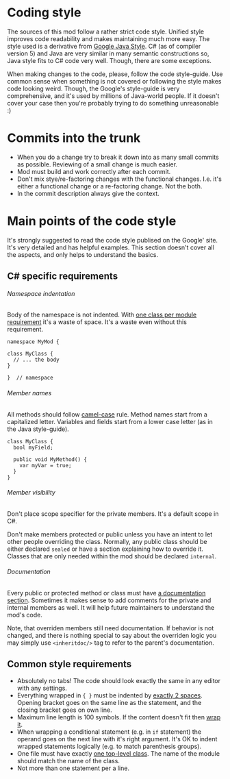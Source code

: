 # Coding style

The sources of this mod follow a rather strict code style. Unified style improves code readability and makes maintaining much more easy. The style used is a derivative from [Google Java Style](http://google.github.io/styleguide/javaguide.html). C# (as of compiler version 5) and Java are very similar in many semantic constructions so, Java style fits to C# code very well. Though, there are some exceptions.

When making changes to the code, please, follow the code style-guide. Use common sense when something is not covered or following the style makes code looking weird. Though, the Google's style-guide is very comprehensive, and it's used by millions of Java-world people. If it doesn't cover your case then you're probably trying to do something unreasonable :)

# Commits into the trunk

* When you do a change try to break it down into as many small commits as possible. Reviewing of a small change is much easier.
* Mod must build and work correctly after each commit.
* Don't mix stye/re-factoring changes with the functional changes. I.e. it's either a functional change or a re-factoring change. Not the both.
* In the commit description always give the context.

# Main points of the code style

It's strongly suggested to read the code style publised on the Google' site. It's very detailed and has helpful examples. This section doesn't cover all the aspects, and only helps to understand the basics.

## C# specific requirements

###### Namespace indentation

Body of the namespace is not indented. With [one class per module requirement](http://google.github.io/styleguide/javaguide.html#s3.4-class-declaration) it's a waste of space. It's a waste even without this requirement.

```
namespace MyMod {

class MyClass {
  // ... the body
}

}  // namespace
```

###### Member names

All methods should follow [camel-case](http://google.github.io/styleguide/javaguide.html#s5.3-camel-case) rule. Method names start from a capitalized letter. Variables and fields start from a lower case letter (as in the Java style-guide).

```
class MyClass {
  bool myField;

  public void MyMethod() {
    var myVar = true;
  }
}
```

###### Member visibility

Don't place scope specifier for the private members. It's a default scope in C#.

Don't make members protected or public unless you have an intent to let other people overriding the class. Normally, any public class should be either declared `sealed` or have a section explaining how to override it. Classes that are only needed within the mod should be declared `internal`.

###### Documentation

Every public or protected method or class must have [a documentation section](https://msdn.microsoft.com/en-us/library/5ast78ax.aspx). Sometimes it makes sense to add comments for the private and internal members as well. It will help future maintainers to understand the mod's code.

Note, that overriden members still need documentation. If behavior is not changed, and there is nothing special to say about the overriden logic you may simply use `<inheritdoc/>` tag to refer to the parent's documentation.

## Common style requirements

* Absolutely no tabs! The code should look exactly the same in any editor with any settings.
* Everything wrapped in `{ }` must be indented by [exactly 2 spaces](http://google.github.io/styleguide/javaguide.html#s4.1.2-blocks-k-r-style). Opening bracket goes on the same line as the statement, and the closing bracket goes on own line.
* Maximum line length is 100 symbols. If the content doesn't fit then [wrap it](http://google.github.io/styleguide/javaguide.html#s4.5-line-wrapping).
 * When wrapping a conditional statement (e.g. in `if` statement) the operand goes on the next line with it's right argument. It's OK to indent wrapped statements logically (e.g. to match parenthesis groups).
* One file must have exactly [one top-level class](http://google.github.io/styleguide/javaguide.html#s3.4-class-declaration). The name of the module should match the name of the class.
* Not more than one statement per a line.
